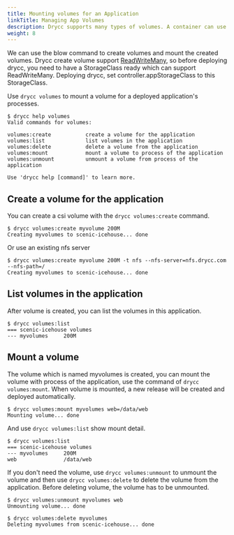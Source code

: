 ```yaml
---
title: Mounting volumes for an Application
linkTitle: Managing App Volumes
description: Drycc supports many types of volumes. A container can use any number of volume types simultaneously.
weight: 8
---
```


We can use the blow command to create volumes and mount the created volumes.
Drycc create volume support [ReadWriteMany](https://kubernetes.io/docs/concepts/storage/persistent-volumes/#access-modes), so before deploying drycc, you need to have a StorageClass ready which can support ReadWriteMany.
Deploying drycc, set controller.appStorageClass to this StorageClass.


Use `drycc volumes` to mount a volume for a deployed application's processes.

    $ drycc help volumes
    Valid commands for volumes:

    volumes:create           create a volume for the application
    volumes:list             list volumes in the application
    volumes:delete           delete a volume from the application
    volumes:mount            mount a volume to process of the application
    volumes:unmount          unmount a volume from process of the application

    Use 'drycc help [command]' to learn more.

## Create a volume for the application

You can create a csi volume with the `drycc volumes:create` command.

    $ drycc volumes:create myvolume 200M
    Creating myvolumes to scenic-icehouse... done

Or use an existing nfs server

    $ drycc volumes:create myvolume 200M -t nfs --nfs-server=nfs.drycc.com --nfs-path=/
    Creating myvolumes to scenic-icehouse... done

## List volumes in the application

After volume is created, you can list the volumes in this application.

    $ drycc volumes:list
    === scenic-icehouse volumes
    --- myvolumes     200M

## Mount a volume

The volume which is named myvolumes is created, you can mount the volume with process of the application,
use the command of `drycc volumes:mount`. When volume is mounted, a new release will be created and deployed automatically.

    $ drycc volumes:mount myvolumes web=/data/web
    Mounting volume... done

And use `drycc volumes:list` show mount detail.

    $ drycc volumes:list
    === scenic-icehouse volumes
    --- myvolumes     200M
    web               /data/web

If you don't need the volume, use `drycc volumes:unmount` to unmount the volume and then use  `drycc volumes:delete` to delete the volume from the application.
Before deleting volume, the volume has to be unmounted.

    $ drycc volumes:unmount myvolumes web
    Unmounting volume... done

    $ drycc volumes:delete myvolumes
    Deleting myvolumes from scenic-icehouse... done
